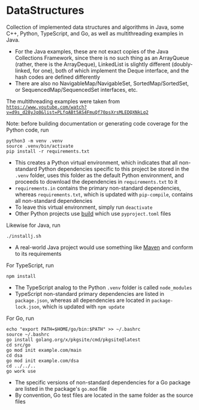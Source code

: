 # DataStructures

Collection of implemented data structures and algorithms in Java, some C++, Python, TypeScript, and Go, as well as multithreading examples in Java.

- For the Java examples, these are not exact copies of the Java Collections Framework, since there is no such thing as an ArrayQueue (rather, there is the ArrayDeque), LinkedList is slightly different (doubly-linked, for one), both of which implement the Deque interface, and the hash codes are defined differently
- There are also no NavigableMap/NavigableSet, SortedMap/SortedSet, or SequencedMap/SequencedSet interfaces, etc.

The multithreading examples were taken from [`https://www.youtube.com/watch?v=d9s_d28yJq0&list=PLfqABt5AS4FmuQf70psXrsMLEDQXNkLq2`](https://www.youtube.com/watch?v=d9s_d28yJq0&list=PLfqABt5AS4FmuQf70psXrsMLEDQXNkLq2)

Note: before building documentation or generating code coverage for the Python code, run

```
python3 -m venv .venv
source .venv/bin/activate
pip install -r requirements.txt
```

- This creates a Python virtual environment, which indicates that all non-standard Python dependencies specific to this project be stored in the `.venv` folder, uses this folder as the default Python environment, and proceeds to download the dependencies in `requirements.txt` to it
- `requirements.in` contains the primary non-standard dependencies, whereas `requirements.txt`, which is updated with `pip-compile`, contains all non-standard dependencies
- To leave this virtual environment, simply run `deactivate`
- Other Python projects use [build](https://build.pypa.io/en/stable/) which use `pyproject.toml` files

Likewise for Java, run

```
./installj.sh
```

- A real-world Java project would use something like [Maven](https://maven.apache.org/guides/getting-started/maven-in-five-minutes.html) and conform to its requirements

For TypeScript, run

```
npm install
```

- The TypeScript analog to the Python `.venv` folder is called `node_modules`
- TypeScript non-standard primary dependencies are listed in `package.json`, whereas all dependencies are located in `package-lock.json`, which is updated with `npm update`

For Go, run

```
echo "export PATH=$HOME/go/bin:$PATH" >> ~/.bashrc
source ~/.bashrc
go install golang.org/x/pkgsite/cmd/pkgsite@latest
cd src/go
go mod init example.com/main
cd dsa
go mod init example.com/dsa
cd ../../..
go work use
```

- The specific versions of non-standard dependencies for a Go package are listed in the package's `go.mod` file
- By convention, Go test files are located in the same folder as the source files
